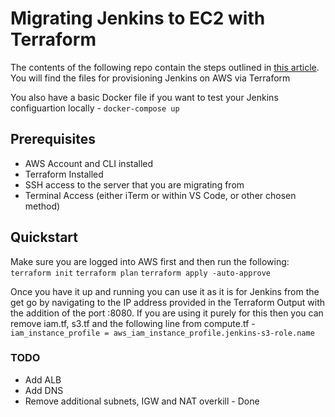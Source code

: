 # Migrating Jenkins to EC2 with Terraform

The contents of the following repo contain the steps outlined in [this article](https://devunderslash.medium.com/migrating-jenkins-on-aws-using-terraform-2917590505f1). You will find the files for provisioning Jenkins on AWS via Terraform

You also have a basic Docker file if you want to test your Jenkins configuartion locally - `docker-compose up`

## Prerequisites 
- AWS Account and CLI installed
- Terraform Installed
- SSH access to the server that you are migrating from
- Terminal Access (either iTerm or within VS Code, or other chosen method)

## Quickstart

Make sure you are logged into AWS first and then run the following:
`terraform init`
`terraform plan`
`terraform apply -auto-approve`

Once you have it up and running you can use it as it is for Jenkins from the get go by navigating to the IP address provided in the Terraform Output with the addition of the port :8080. If you are using it purely for this then you can remove iam.tf, s3.tf and the following line from compute.tf - `iam_instance_profile = aws_iam_instance_profile.jenkins-s3-role.name`


### TODO
- Add ALB
- Add DNS
- Remove additional subnets, IGW and NAT overkill - Done
